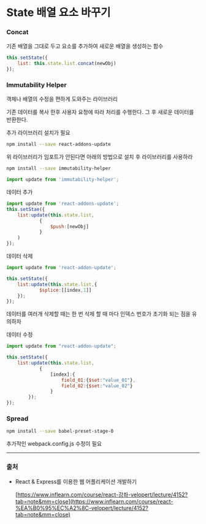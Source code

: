 # State 배열 요소 바꾸기
### Concat

기존 배열을 그대로 두고 요소를 추가하여 새로운 배열을 생성하는 함수

```jsx
this.setState({
	list: this.state.list.concat(newObj)
});
```

### Immutability Helper

객체나 배열의 수정을 편하게 도와주는 라이브러리

기존 데이터를 복사 한후 사용자 요청에 따라 처리를 수행한다. 그 후 새로운 데이터를 반환한다.

추가 라이브러리 설치가 필요

```bash
npm install --save react-addons-update
```

위 라이브러리가 임포트가 안된다면 아래의 방법으로 설치 후 라이브러리를 사용하라

```bash
npm install --save immutability-helper
```

```jsx
import update from 'immutability-helper';

```

데이터 추가

```jsx
import update from 'react-addons-update';
this.setStae({
	list:update(this.state.list,
			{
				$push:[newObj]
			}
	)
});
```

데이터 삭제

```jsx
import update from 'react-addon-update';

this.setState({
	list:update(this.state.list,{
			$splice:[[index,1]]
	});
});
```

데이터를 여러개 삭제할 때는 한 번 삭제 할 때 마다 인덱스 번호가 초기화 되는 점을 유의하자

데이터 수정

```jsx
import update from "react-addon-update";

this.setState({
	list:update(this.state.list,
			{
				[index]:{
					field_01:{$set:"value_01"},
					field_02:{$set:"value_02"}
				}		
		});
});
```

### Spread

```bash
npm install --save babel-preset-stage-0
```

추가적인 webpack.config.js 수정이 필요

---

### 출처

- React & Express를 이용한 웹 어플리케이션 개발하기

    [https://www.inflearn.com/course/react-강좌-velopert/lecture/4152?tab=note&mm=close](https://www.inflearn.com/course/react-%EA%B0%95%EC%A2%8C-velopert/lecture/4152?tab=note&mm=close)
